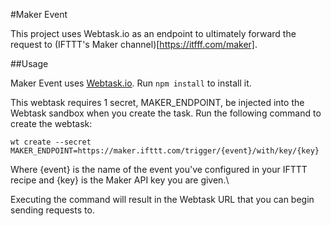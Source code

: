 #Maker Event

This project uses Webtask.io as an endpoint to ultimately forward the request to (IFTTT's Maker channel)[https://itfff.com/maker].

##Usage

Maker Event uses [Webtask.io](http://webtask.io). Run `npm install` to install it.

This webtask requires 1 secret, MAKER_ENDPOINT, be injected into the Webtask sandbox when you create the task. Run the following command to create the webtask:

	wt create --secret MAKER_ENDPOINT=https://maker.ifttt.com/trigger/{event}/with/key/{key}
	
Where {event} is the name of the event you've configured in your IFTTT recipe and {key} is the Maker API key you are given.\

Executing the command will result in the Webtask URL that you can begin sending requests to.
